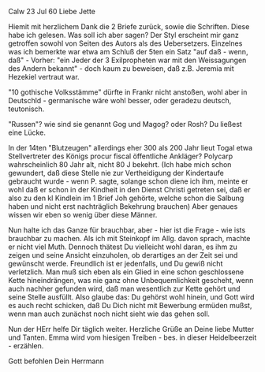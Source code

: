  Calw 23 Jul 60
Liebe Jette

Hiemit mit herzlichem Dank die 2 Briefe zurück, sowie die Schriften. Diese habe ich gelesen. Was soll ich aber sagen? Der Styl erscheint mir ganz getroffen sowohl von Seiten des Autors als des Uebersetzers. Einzelnes was ich bemerkte war etwa am Schluß der 5ten ein Satz "auf daß - wenn, daß" - Vorher: "ein Jeder der 3 Exilpropheten war mit den Weissagungen des Andern bekannt" - doch kaum zu beweisen, daß z.B. Jeremia mit Hezekiel vertraut war.

"10 gothische Volksstämme" dürfte in Frankr nicht anstoßen, wohl aber in Deutschld - germanische wäre wohl besser, oder geradezu deutsch, teutonisch.

"Russen"? wie sind sie genannt Gog und Magog? oder Rosh? Du ließest eine Lücke.

In der 14ten "Blutzeugen" allerdings eher 300 als 200 Jahr lieut Togal etwa Stellvertreter des Königs procur fiscal öffentliche Ankläger? Polycarp wahrscheinlich 80 Jahr alt, nicht 80 J bekehrt. (Ich habe mich schon gewundert, daß diese Stelle nie zur Vertheidigung der Kindertaufe gebraucht wurde - wenn P. sagte, solange schon diene ich ihm, meinte er wohl daß er schon in der Kindheit in den Dienst Christi getreten sei, daß er also zu den kl Kindlein im 1 Brief Joh gehörte, welche schon die Salbung haben und nicht erst nachträglich Bekehrung brauchen) Aber genaues wissen wir eben so wenig über diese Männer.

Nun halte ich das Ganze für brauchbar, aber - hier ist die Frage - wie ists brauchbar zu machen. Als ich mit Steinkopf im Allg. davon sprach, machte er nicht viel Muth. Dennoch thätest Du vielleicht wohl daran, es ihm zu zeigen und seine Ansicht einzuholen, ob derartiges an der Zeit sei und gewünscht werde. Freundlich ist er jedenfalls, und Du gewiß nicht verletzlich. Man muß sich eben als ein Glied in eine schon geschlossene Kette hineindrängen, was nie ganz ohne Unbequemlichkeit gescheht, wenn auch nachher gefunden wird, daß man wesentlich zur Kette gehört und seine Stelle ausfüllt. Also glaube das: Du gehörst wohl hinein, und Gott wird es auch recht schicken, daß Du Dich nicht mit Bewerbung ermüden mußst, wenn man auch zunächst noch nicht sieht wie das gehen soll.

Nun der HErr helfe Dir täglich weiter. Herzliche Grüße an Deine liebe Mutter und Tanten. Emma wird vom hiesigen Treiben - bes. in dieser Heidelbeerzeit - erzählen.

 Gott befohlen
 Dein Herrmann

